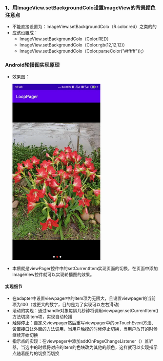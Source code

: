### 1、用ImageView.setBackgroundColo设置ImageView的背景颜色注意点

- 不能直接设置为：ImageView.setBackgroundColo（R.color.red）之类的的
- 应该设置成：
  - ImageView.setBackgroundColo（Color.RED）
  - ImageView.setBackgroundColo（Color.rgb(12,12,12)）
  - ImageView.setBackgroundColo（Color.parseColor("#ffffff"));）







### Android轮播图实现原理

- 效果图：

  <img src="1584240153514.gif" alt="1584240153514" style="zoom:80%;" />

- 本质就是viewPager控件中的setCurrentItem实现页面的切换，在页面中添加ImageView控件就可以实现轮播图的效果。

#### 实现细节

- 在adapter中设置viewpager中的item项为无限大，且设置viewpager的当前项为100（或更大的数字，目的是为了实现可以左右滑动）
- 滚动的实现：通过handle对象每隔几秒钟将调用viewpager.setCurrentItem()方法切换item项，实现自动轮播
- 触碰停止：自定义viewpager然后重写viewpager中的onTouchEvent方法、设置接口让外面的方法调用，当用户触摸的时候停止切换，当用户放开的时候继续开始切换
- 指示点的实现：在viewpager中添加addOnPageChangeListener（）监听器，当选中的时候将对应的item的色块改为其他的颜色，这样就可以实现指示点随着图片的切换而切换

